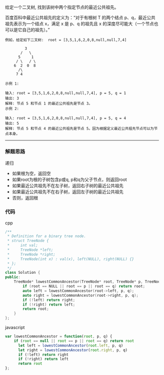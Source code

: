 
给定一个二叉树, 找到该树中两个指定节点的最近公共祖先。

百度百科中最近公共祖先的定义为：“对于有根树 T 的两个结点 p、q，最近公共祖先表示为一个结点 x，满足 x 是 p、q 的祖先且 x 的深度尽可能大（一个节点也可以是它自己的祖先）。”

```case
例如，给定如下二叉树:  root = [3,5,1,6,2,0,8,null,null,7,4]

         3
       /   \
      5     1
     / \   / \
    6  2  0  8
      /\
     7 4

示例 1:

输入: root = [3,5,1,6,2,0,8,null,null,7,4], p = 5, q = 1
输出: 3
解释: 节点 5 和节点 1 的最近公共祖先是节点 3。
示例 2:

输入: root = [3,5,1,6,2,0,8,null,null,7,4], p = 5, q = 4
输出: 5
解释: 节点 5 和节点 4 的最近公共祖先是节点 5。因为根据定义最近公共祖先节点可以为节点本身。
```

----
### 解题思路

递归

- 如果根为空，返回空
- 如果root为根的子树包含p或q, p和q为父子节点，则返回root
- 如果最近公共祖先不在左子树，返回右子树的最近公共祖先
- 如果最近公共祖先不在右子树，返回左子树的最近公共祖先
- 否则，返回根

### 代码

cpp

```cpp
/**
 * Definition for a binary tree node.
 * struct TreeNode {
 *     int val;
 *     TreeNode *left;
 *     TreeNode *right;
 *     TreeNode(int x) : val(x), left(NULL), right(NULL) {}
 * };
 */
class Solution {
public:
    TreeNode* lowestCommonAncestor(TreeNode* root, TreeNode* p, TreeNode* q) {
        if (root == NULL || root == p || root == q) return root;
        auto left = lowestCommonAncestor(root->left, p, q);
        auto right = lowestCommonAncestor(root->right, p, q);
        if (!left) return right;
        if (!right) return left;
        return root;
    }
};
```

javascript

```javascript
var lowestCommonAncestor = function(root, p, q) {
    if (root == null || root == p || root == q) return root
	  let left = lowestCommonAncestor(root.left, p, q)
	  let right = lowestCommonAncestor(root.right, p, q)
	  if (!left) return right
	  if (!right) return left
	  return root
};
```
